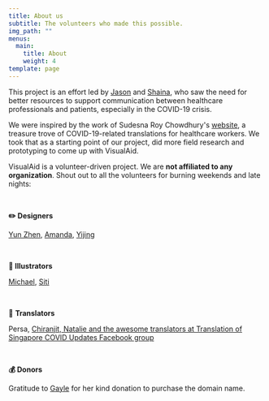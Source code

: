 ```yaml
---
title: About us
subtitle: The volunteers who made this possible.
img_path: ""
menus:
  main:
    title: About
    weight: 4
template: page
---
```

This project is an effort led by [Jason](https://jasonleow.carrd.co/) and [Shaina](https://sg.linkedin.com/in/shainatan-service-ux-design), who saw the need for better resources to support communication between healthcare professionals and patients, especially in the COVID-19 crisis. 

We were inspired by the work of Sudesna Roy Chowdhury's [website](https://sudesnaroychowdhury.wixsite.com/covid), a treasure trove of COVID-19-related translations for healthcare workers. We took that as a starting point of our project, did more field research and prototyping to come up with VisualAid.

VisualAid is a volunteer-driven project. We are **not affiliated to any organization**. Shout out to all the volunteers for burning weekends and late nights:

<br/>

**✏️ Designers**[](https://sg.linkedin.com/in/shainatan-service-ux-design)

[Yun Zhen](https://sg.linkedin.com/in/yun-zhen-choy-93a8837a), [Amanda](https://sg.linkedin.com/in/amandarielle), [Yijing](https://sg.linkedin.com/in/yijingchoy)

<br/>

**🎨 Illustrators**

[Michael](https://www.behance.net/michaelhuyouren), [Siti](http://sitizuraidah.carbonmade.com/)

<br/>

💬 **Translators**

Persa, [Chiranjit, Natalie and the awesome translators at Translation of Singapore COVID Updates Facebook group](https://www.facebook.com/sgtranslationcovid/)

<br/>

**💰 Donors**

Gratitude to [Gayle](https://sg.linkedin.com/in/gaylegoh) for her kind donation to purchase the domain name.